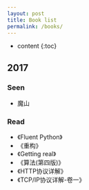 ```yaml
---
layout: post
title: Book list
permalink: /books/
---
```


* content
{:toc}


2017
-----------------------------------------------------------------
### Seen
+ 魔山


### Read
+ 《Fluent Python》
+ 《重构》
+ 《Getting real》
+ 《算法(第四版)》
+ 《HTTP协议详解》
+ 《TCP/IP协议详解-卷一》
